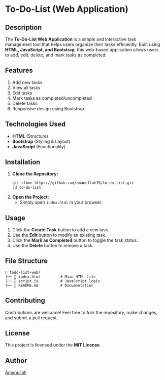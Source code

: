 # To-Do-List (Web Application)

## Description

The **To-Do-List Web Application** is a simple and interactive task management tool that helps users organize their tasks efficiently. Built using **HTML, JavaScript, and Bootstrap**, this web-based application allows users to add, edit, delete, and mark tasks as completed.

## Features

1. Add new tasks&#x20;
2. View all tasks&#x20;
3. Edit tasks&#x20;
4. Mark tasks as completed/uncompleted&#x20;
5. Delete tasks&#x20;
6. Responsive design using Bootstrap

## Technologies Used

- **HTML** (Structure)
- **Bootstrap** (Styling & Layout)
- **JavaScript** (Functionality)

## Installation

1. **Clone the Repository:**
   ```bash
   git clone https://github.com/amanullah76/to-do-list.git
   cd to-do-list
   ```
2. **Open the Project:**
   - Simply open `index.html` in your browser.

## Usage

1. Click the **Create Task** button to add a new task.
2. Use the **Edit** button to modify an existing task.
3. Click the **Mark as Completed** button to toggle the task status.
4. Use the **Delete** button to remove a task.

## File Structure

```
📂 todo-list-web/
├── 📄 index.html         # Main HTML file
├── 📄 script.js          # JavaScript logic
├── 📄 README.md          # Documentation
```

## Contributing

Contributions are welcome! Feel free to fork the repository, make changes, and submit a pull request.

## License

This project is licensed under the **MIT License**.

## Author
[Amanullah](https://github.com/amanullah76)

